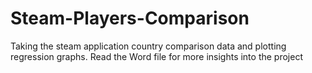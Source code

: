 # Steam-Players-Comparison
 Taking the steam application country comparison data and plotting regression graphs. Read the Word file for more insights into the project
